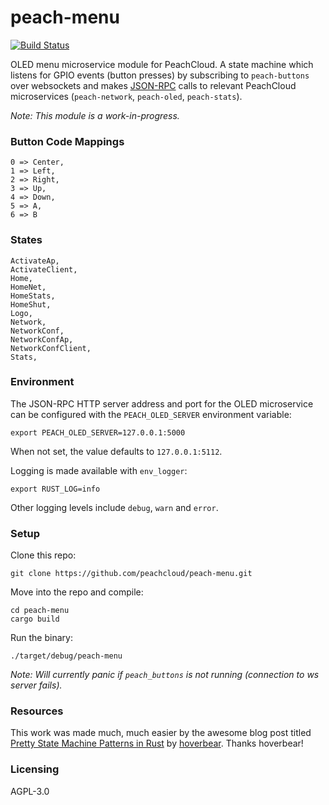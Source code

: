 # peach-menu

[![Build Status](https://travis-ci.com/peachcloud/peach-menu.svg?branch=master)](https://travis-ci.com/peachcloud/peach-menu)

OLED menu microservice module for PeachCloud. A state machine which listens for GPIO events (button presses) by subscribing to `peach-buttons` over websockets and makes [JSON-RPC](https://www.jsonrpc.org/specification) calls to relevant PeachCloud microservices (`peach-network`, `peach-oled`, `peach-stats`).

_Note: This module is a work-in-progress._

### Button Code Mappings

```
0 => Center,  
1 => Left,  
2 => Right,  
3 => Up,  
4 => Down,  
5 => A,  
6 => B
```

### States

```
ActivateAp,  
ActivateClient,  
Home,  
HomeNet,  
HomeStats,  
HomeShut,  
Logo,  
Network,  
NetworkConf,  
NetworkConfAp,  
NetworkConfClient,  
Stats,  
```

### Environment

The JSON-RPC HTTP server address and port for the OLED microservice can be configured with the `PEACH_OLED_SERVER` environment variable:

`export PEACH_OLED_SERVER=127.0.0.1:5000`

When not set, the value defaults to `127.0.0.1:5112`.

Logging is made available with `env_logger`:

`export RUST_LOG=info`

Other logging levels include `debug`, `warn` and `error`.

### Setup

Clone this repo:

`git clone https://github.com/peachcloud/peach-menu.git`

Move into the repo and compile:

`cd peach-menu`  
`cargo build`

Run the binary:

`./target/debug/peach-menu`

_Note: Will currently panic if `peach_buttons` is not running (connection to ws server fails)._

### Resources

This work was made much, much easier by the awesome blog post titled [Pretty State Machine Patterns in Rust](https://hoverbear.org/2016/10/12/rust-state-machine-pattern/) by [hoverbear](https://hoverbear.org/about/). Thanks hoverbear!

### Licensing

AGPL-3.0
